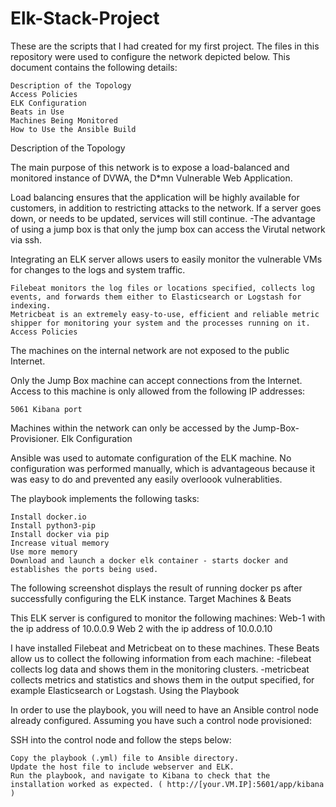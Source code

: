 # Elk-Stack-Project
These are the scripts that I had created for my first project.
The files in this repository were used to configure the network depicted below.
This document contains the following details:

    Description of the Topology
    Access Policies
    ELK Configuration
    Beats in Use
    Machines Being Monitored
    How to Use the Ansible Build

Description of the Topology

The main purpose of this network is to expose a load-balanced and monitored instance of DVWA, the D*mn Vulnerable Web Application.

Load balancing ensures that the application will be highly available for customers, in addition to restricting attacks to the network. If a server goes down, or needs to be updated, services will still continue. -The advantage of using a jump box is that only the jump box can access the Virutal network via ssh.

Integrating an ELK server allows users to easily monitor the vulnerable VMs for changes to the logs and system traffic.

    Filebeat monitors the log files or locations specified, collects log events, and forwards them either to Elasticsearch or Logstash for indexing.
    Metricbeat is an extremely easy-to-use, efficient and reliable metric shipper for monitoring your system and the processes running on it.
    Access Policies

The machines on the internal network are not exposed to the public Internet.

Only the Jump Box machine can accept connections from the Internet. Access to this machine is only allowed from the following IP addresses:

    5061 Kibana port

Machines within the network can only be accessed by the Jump-Box-Provisioner.
Elk Configuration

Ansible was used to automate configuration of the ELK machine. No configuration was performed manually, which is advantageous because it was easy to do and prevented any easily overloook vulnerablities.

The playbook implements the following tasks:

    Install docker.io
    Install python3-pip
    Install docker via pip
    Increase vitual memory
    Use more memory
    Download and launch a docker elk container - starts docker and establishes the ports being used.

The following screenshot displays the result of running docker ps after successfully configuring the ELK instance.
Target Machines & Beats

This ELK server is configured to monitor the following machines:
 Web-1 with the ip address of 10.0.0.9
 Web 2 with the ip address of 10.0.0.10

I have installed Filebeat and Metricbeat on to these machines.
These Beats allow us to collect the following information from each machine: -filebeat collects log data and shows them in the monitoring clusters. -metricbeat collects metrics and statistics and shows them in the output specified, for example Elasticsearch or Logstash.
Using the Playbook

In order to use the playbook, you will need to have an Ansible control node already configured. Assuming you have such a control node provisioned:

SSH into the control node and follow the steps below:

    Copy the playbook (.yml) file to Ansible directory.
    Update the host file to include webserver and ELK.
    Run the playbook, and navigate to Kibana to check that the installation worked as expected. ( http://[your.VM.IP]:5601/app/kibana )
